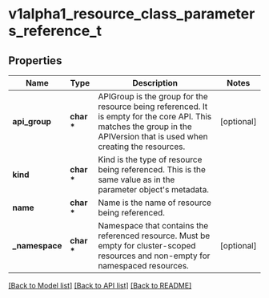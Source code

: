 # v1alpha1_resource_class_parameters_reference_t

## Properties
Name | Type | Description | Notes
------------ | ------------- | ------------- | -------------
**api_group** | **char \*** | APIGroup is the group for the resource being referenced. It is empty for the core API. This matches the group in the APIVersion that is used when creating the resources. | [optional] 
**kind** | **char \*** | Kind is the type of resource being referenced. This is the same value as in the parameter object&#39;s metadata. | 
**name** | **char \*** | Name is the name of resource being referenced. | 
**_namespace** | **char \*** | Namespace that contains the referenced resource. Must be empty for cluster-scoped resources and non-empty for namespaced resources. | [optional] 

[[Back to Model list]](../README.md#documentation-for-models) [[Back to API list]](../README.md#documentation-for-api-endpoints) [[Back to README]](../README.md)


